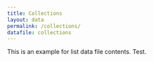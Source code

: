 ```yaml
---
title: Collections
layout: data
permalink: /collections/
datafile: collections
---
```


This is an example for list data file contents. Test.
